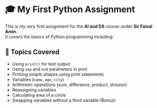 # 🎓 My First Python Assignment

This is my very first assignment for the **AI and DS** course under **Sir Faisal Amin**.  
It covers the basics of Python programming including:

## 📌 Topics Covered
- Using `print()` for text output
- Using `sep` and `end` parameters in print
- Printing simple shapes using print statements
- Variables (`name`, `age`, `city`)
- Arithmetic operations (sum, difference, product, division)
- Reassigning variables
- Calculating area of a circle
- Swapping variables without a third variable (Bonus)
